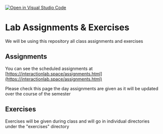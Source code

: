 [![Open in Visual Studio Code](https://classroom.github.com/assets/open-in-vscode-f059dc9a6f8d3a56e377f745f24479a46679e63a5d9fe6f495e02850cd0d8118.svg)](https://classroom.github.com/online_ide?assignment_repo_id=6837410&assignment_repo_type=AssignmentRepo)
# Lab Assignments & Exercises

We will be using this repository all class assignments and exercises

## Assignments

You can see the scheduled assignments at [https://interactionlab.space/assignments.html](https://interactionlab.space/assignments.html)

Please check this page the day assignments are given as it will be updated over the course of the semester

## Exercises

Exercises will be given during class and will go in individual directories under the "exercises" directory
